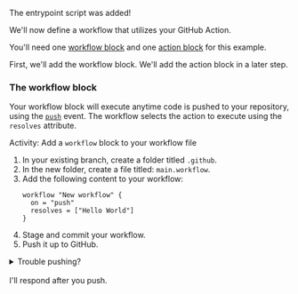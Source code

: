 The entrypoint script was added!

We'll now define a workflow that utilizes your GitHub Action.

You'll need one [workflow block](https://developer.github.com/actions/creating-workflows/workflow-configuration-options/#workflow-blocks) and one [action block](https://developer.github.com/actions/creating-workflows/workflow-configuration-options/#action-blocks) for this example.

First, we'll add the workflow block. We'll add the action block in a later step. 

### The workflow block

Your workflow block will execute anytime code is pushed to your repository, using the [`push`](https://developer.github.com/v3/activity/events/types/#pushevent) event. The workflow selects the action to execute using the `resolves` attribute.

Activity: Add a `workflow` block to your workflow file

1. In your existing branch, create a folder titled `.github`.
1. In the new folder, create a file titled: `main.workflow`.
1. Add the following content to your workflow:
    ```hcl
    workflow "New workflow" {
      on = "push"
      resolves = ["Hello World"]
    }
    ```
1. Stage and commit your workflow.
1. Push it up to GitHub. 

<details><summary>Trouble pushing?</summary>

The `main.workflow` file cannot edited using an integration. Try editing the file using the web interface, or your command line.

It is possible that you are using an integration (like GitHub Desktop or any other tool that authenticates as you and pushes on your behalf) if you receive a message like the one below:

```shell
To https://github.com/your-username/your-repo.git
 ! [remote rejected] your-branch -> your-branch (refusing to allow an integration to update main.workflow)
error: failed to push some refs to 'https://github.com/your-username/your-repo.git'
```
</details>
<br />
I'll respond after you push.